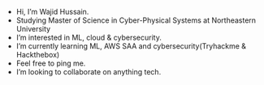 - Hi, I’m Wajid Hussain.
- Studying Master of Science in Cyber-Physical Systems at Northeastern University 
- I’m interested in ML, cloud & cybersecurity.
- I’m currently learning ML, AWS SAA and cybersecurity(Tryhackme & Hackthebox) 
- Feel free to ping me.
- I’m looking to collaborate on anything tech.

<!---
wajidengg/wajidengg is a ✨ special ✨ repository because its `README.md` (this file) appears on your GitHub profile.
You can click the Preview link to take a look at your changes.
--->

